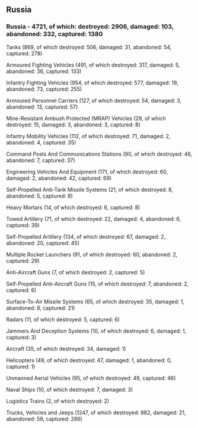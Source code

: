 
 
 ## Russia
 
 ### Russia - 4721, of which: destroyed: 2906, damaged: 103, abandoned: 332, captured: 1380

 

 

 Tanks (869, of which destroyed: 506, damaged: 31, abandoned: 54, captured: 278)

 Armoured Fighting Vehicles (491, of which destroyed: 317, damaged: 5, abandoned: 36, captured: 133)

 Infantry Fighting Vehicles (954, of which destroyed: 577, damaged: 19, abandoned: 73, captured: 255)

 Armoured Personnel Carriers (127, of which destroyed: 54, damaged: 3, abandoned: 13, captured: 57)

 Mine-Resistant Ambush Protected (MRAP) Vehicles (29, of which destroyed: 15, damaged: 3, abandoned: 3, captured: 8)

 Infantry Mobility Vehicles (112, of which destroyed: 71, damaged: 2, abandoned: 4, captured: 35)

 Command Posts And Communications Stations (90, of which destroyed: 46, abandoned: 7, captured: 37)

 Engineering Vehicles And Equipment (171, of which destroyed: 60, damaged: 2, abandoned: 42, captured: 69)

 Self-Propelled Anti-Tank Missile Systems (21, of which destroyed: 8, abandoned: 5, captured: 8)

 Heavy Mortars (14, of which destroyed: 6, captured: 8)

 Towed Artillery (71, of which destroyed: 22, damaged: 4, abandoned: 6, captured: 39)

 Self-Propelled Artillery (134, of which destroyed: 67, damaged: 2, abandoned: 20, captured: 45)

 Multiple Rocket Launchers (91, of which destroyed: 60, abandoned: 2, captured: 29)

 Anti-Aircraft Guns (7, of which destroyed: 2, captured: 5)

 Self-Propelled Anti-Aircraft Guns (15, of which destroyed: 7, abandoned: 2, captured: 6)

 Surface-To-Air Missile Systems (65, of which destroyed: 35, damaged: 1, abandoned: 8, captured: 21)

 Radars (11, of which destroyed: 5, captured: 6)

 Jammers And Deception Systems (10, of which destroyed: 6, damaged: 1, captured: 3)

 Aircraft (35, of which destroyed: 34, damaged: 1)

 Helicopters (49, of which destroyed: 47, damaged: 1, abandoned: 0, captured: 1)

 Unmanned Aerial Vehicles (95, of which destroyed: 49, captured: 46)

 Naval Ships (10, of which destroyed: 7, damaged: 3)

 Logistics Trains (2, of which destroyed: 2)

 Trucks, Vehicles and Jeeps (1247, of which destroyed: 882, damaged: 21, abandoned: 58, captured: 286)

